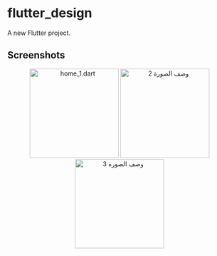 # flutter_design

A new Flutter project.

## Screenshots

<div align="center">

  <!-- Profile Section -->
  <p align="center">
  <img src="![simulator_screenshot_85F3D01F-54C3-4F44-8E2A-74A78D19E1E9](https://github.com/user-attachments/assets/29a2c021-a062-4b04-b37c-ec5adeaedd2e)
" alt="home_1.dart" width="200" />
  <img src="رابط_الصورة_2" alt="وصف الصورة 2" width="200" />
  <img src="رابط_الصورة_3" alt="وصف الصورة 3" width="200" />
  </p>


</div>
